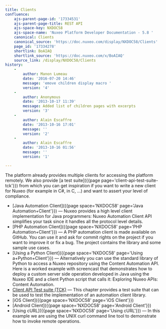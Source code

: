 ```yaml
---
title: Clients
confluence:
    ajs-parent-page-id: '17334531'
    ajs-parent-page-title: REST API
    ajs-space-key: NXDOC58
    ajs-space-name: 'Nuxeo Platform Developer Documentation - 5.8 '
    canonical: Clients
    canonical_source: 'https://doc.nuxeo.com/display/NXDOC58/Clients'
    page_id: '17334278'
    shortlink: BoAIAQ
    shortlink_source: 'https://doc.nuxeo.com/x/BoAIAQ'
    source_link: /display/NXDOC58/Clients
history:
    - 
        author: Manon Lumeau
        date: '2016-07-20 14:46'
        message: 'emove children display macro '
        version: '4'
    - 
        author: Anonymous
        date: '2013-10-17 11:39'
        message: Added list of children pages with excerpts
        version: '3'
    - 
        author: Alain Escaffre
        date: '2013-10-16 17:01'
        message: ''
        version: '2'
    - 
        author: Alain Escaffre
        date: '2013-10-16 01:56'
        message: ''
        version: '1'

---
```

The platform already provides multiple clients for accessing the platform remotely.&nbsp;We also provide [a test suite]({{page page='client-api-test-suite-tck'}}) from which you can get inspiration if you want to write a new client for Nuxeo (for example in C#, in C, ...) and want to assert your level of compliance.

*   [Java Automation Client]({{page space='NXDOC58' page='Java Automation+Client'}})&nbsp;&mdash;&nbsp;<span class="smalltext">Nuxeo provides a high level client implementation for Java programmers: Nuxeo Automation Client API simplifies your task since it handles all the protocol level details.</span>
*   [PHP Automation Client]({{page space='NXDOC58' page='PHP Automation+Client'}})&nbsp;&mdash;&nbsp;<span class="smalltext">A PHP automation client is made available on GitHub. You can use it and ask for commit rights on the project if you want to improve it or fix a bug. The project contains the library and some sample use cases.</span>
*   [Using a Python Client]({{page space='NXDOC58' page='Using a+Python+Client'}})&nbsp;&mdash;&nbsp;<span class="smalltext">Alternatively you can use the standard library of Python to access a Nuxeo repository using the Content Automation API. Here is a worked example with screencast that demonstrates how to deploy a custom server side operation developed in Java using the Nuxeo IDE and a client Python script that calls it: Exploring Nuxeo APIs: Content Automation.</span>
*   [Client API Test suite (TCK)](https://doc.nuxeo.com/pages/viewpage.action?pageId=17334476)&nbsp;&mdash;&nbsp;<span class="smalltext">This chapter provides a test suite that can be used to test the implementation of an automation client library.</span>
*   [iOS Client]({{page space='NXDOC58' page='iOS Client'}})
*   [Android Client]({{page space='NXDOC58' page='Android Client'}})
*   [Using cURL]({{page space='NXDOC58' page='Using cURL'}})&nbsp;&mdash;&nbsp;<span class="smalltext">In this example we are using the UNIX curl command line tool to demonstrate how to invoke remote operations.</span>